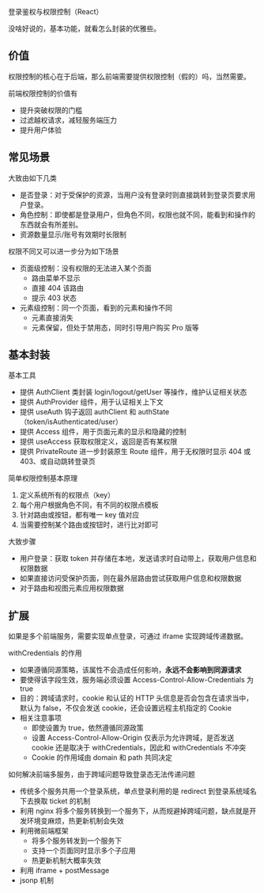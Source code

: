 登录鉴权与权限控制（React）

没啥好说的，基本功能，就看怎么封装的优雅些。

<!-- more -->

## 价值
权限控制的核心在于后端，那么前端需要提供权限控制（假的）吗，当然需要。

前端权限控制的价值有
* 提升突破权限的门槛
* 过滤越权请求，减轻服务端压力
* 提升用户体验

## 常见场景
大致由如下几类
* 是否登录：对于受保护的资源，当用户没有登录时则直接跳转到登录页要求用户登录。
* 角色控制：即使都是登录用户，但角色不同，权限也就不同，能看到和操作的东西就会有所差别。
* 资源数量显示/账号有效期时长限制

权限不同又可以进一步分为如下场景
* 页面级控制：没有权限的无法进入某个页面
  * 路由菜单不显示
  * 直接 404 该路由
  * 提示 403 状态
* 元素级控制：同一个页面，看到的元素和操作不同
  * 元素直接消失
  * 元素保留，但处于禁用态，同时引导用户购买 Pro 版等

## 基本封装
基本工具
* 提供 AuthClient 类封装 login/logout/getUser 等操作，维护认证相关状态
* 提供 AuthProvider 组件，用于认证相关上下文
* 提供 useAuth 钩子返回 authClient 和 authState（token/isAuthenticated/user）
* 提供 Access 组件，用于页面元素的显示和隐藏的控制
* 提供 useAccess 获取权限定义，返回是否有某权限
* 提供 PrivateRoute 进一步封装原生 Route 组件，用于无权限时显示 404 或 403、或自动跳转登录页

简单权限控制基本原理
1. 定义系统所有的权限点（key）
2. 每个用户根据角色不同，有不同的权限点模板
3. 针对路由或按钮，都有唯一 key 值对应
4. 当需要控制某个路由或按钮时，进行比对即可

大致步骤
* 用户登录：获取 token 并存储在本地，发送请求时自动带上，获取用户信息和权限数据
* 如果直接访问受保护页面，则在最外层路由尝试获取用户信息和权限数据
* 对于路由和视图元素应用权限数据

## 扩展
如果是多个前端服务，需要实现单点登录，可通过 iframe 实现跨域传递数据。

withCredentials 的作用
* 如果遵循同源策略，该属性不会造成任何影响，**永远不会影响到同源请求**
* 要使得该字段生效，服务端必须设置 Access-Control-Allow-Credentials 为 true
* 目的：跨域请求时，cookie 和认证的 HTTP 头信息是否会包含在请求当中，默认为 false，不仅会发送 cookie，还会设置远程主机指定的 Cookie
* 相关注意事项
  * 即使设置为 true，依然遵循同源政策
  * 设置 Access-Control-Allow-Origin 仅表示为允许跨域，是否发送 cookie 还是取决于 withCredentials，因此和 withCredentials 不冲突
  * Cookie 的作用域由 domain 和 path 共同决定

如何解决前端多服务，由于跨域问题导致登录态无法传递问题
* 传统多个服务共用一个登录系统，单点登录利用的是 redirect 到登录系统域名下去换取 ticket 的机制
* 利用 nginx 将多个服务转换到一个服务下，从而规避掉跨域问题，缺点就是开发环境变麻烦，热更新机制会失效
* 利用微前端框架
  * 将多个服务转发到一个服务下
  * 支持一个页面同时显示多个子应用
  * 热更新机制大概率失效
* 利用 iframe + postMessage
* jsonp 机制